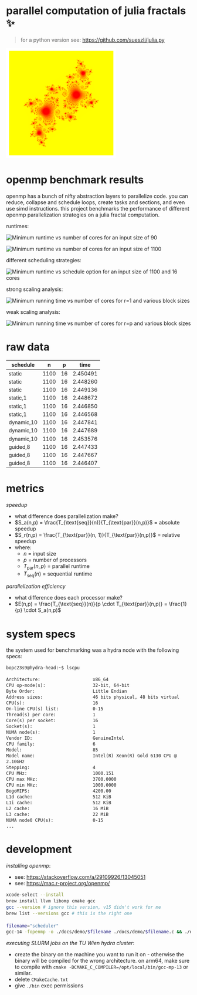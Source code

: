 # parallel computation of julia fractals ✨

> for a python version see: https://github.com/sueszli/julia.py

<img src="./julia-openmp/contrib/input1.png" width="300" height="300" />

# openmp benchmark results

openmp has a bunch of nifty abstraction layers to parallelize code. you can reduce, collapse and schedule loops, create tasks and sections, and even use simd instructions. this project benchmarks the performance of different openmp parallelization strategies on a julia fractal computation.

runtimes:

![Minimum runtime vs number of cores for an input size of
90](./docs/assets/juliap_job_90.png)

![Minimum runtime vs number of cores for an input size of
1100](./docs/assets/juliap_job_1100.png)

different scheduling strategies:

![Minimum runtime vs schedule option for an input size of 1100 and
16 cores](./docs/assets/juliap2_job.png)

strong scaling analysis:

![Minimum running time vs number of cores for r=1 and various block
sizes](./docs/assets/strong_scaling_plot.png)

weak scaling analysis:

![Minimum running time vs number of cores for r=p and various block
sizes](./docs/assets/weak_scaling_plot.png)

# raw data

| schedule   | n    | p   | time     |
| ---------- | ---- | --- | -------- |
| static     | 1100 | 16  | 2.450491 |
| static     | 1100 | 16  | 2.448260 |
| static     | 1100 | 16  | 2.449136 |
| static,1   | 1100 | 16  | 2.448672 |
| static,1   | 1100 | 16  | 2.446850 |
| static,1   | 1100 | 16  | 2.446568 |
| dynamic,10 | 1100 | 16  | 2.447841 |
| dynamic,10 | 1100 | 16  | 2.447689 |
| dynamic,10 | 1100 | 16  | 2.453576 |
| guided,8   | 1100 | 16  | 2.447433 |
| guided,8   | 1100 | 16  | 2.447667 |
| guided,8   | 1100 | 16  | 2.446407 |

# metrics

_speedup_

-   what difference does parallelization make?
-   $S_a(n,p) = \frac{T_{\text{seq}}(n)}{T_{\text{par}}(n,p)}$ = absolute speedup
-   $S_r(n,p) = \frac{T_{\text{par}}(n, 1)}{T_{\text{par}}(n,p)}$ = relative speedup
-   where:
    -   $n$ = input size
    -   $p$ = number of processors
    -   $T_{\text{par}}(n,p)$ = parallel runtime
    -   $T_{\text{seq}}(n)$ = sequential runtime

_parallelization efficiency_

-   what difference does each processor make?
-   $E(n,p) = \frac{T_{\text{seq}}(n)}{p \cdot T_{\text{par}}(n,p)} = \frac{1}{p} \cdot S_a(n,p)$

# system specs

the system used for benchmarking was a hydra node with the following specs:

```plaintext
bopc23s9@hydra-head:~$ lscpu

Architecture:                    x86_64
CPU op-mode(s):                  32-bit, 64-bit
Byte Order:                      Little Endian
Address sizes:                   46 bits physical, 48 bits virtual
CPU(s):                          16
On-line CPU(s) list:             0-15
Thread(s) per core:              1
Core(s) per socket:              16
Socket(s):                       1
NUMA node(s):                    1
Vendor ID:                       GenuineIntel
CPU family:                      6
Model:                           85
Model name:                      Intel(R) Xeon(R) Gold 6130 CPU @ 2.10GHz
Stepping:                        4
CPU MHz:                         1000.151
CPU max MHz:                     3700.0000
CPU min MHz:                     1000.0000
BogoMIPS:                        4200.00
L1d cache:                       512 KiB
L1i cache:                       512 KiB
L2 cache:                        16 MiB
L3 cache:                        22 MiB
NUMA node0 CPU(s):               0-15
...
```

# development

_installing openmp_:

-   see: https://stackoverflow.com/a/29109926/13045051
-   see: https://mac.r-project.org/openmp/

```bash
xcode-select --install
brew install llvm libomp cmake gcc
gcc --version # ignore this version, v15 didn't work for me
brew list --versions gcc # this is the right one

filename="scheduler"
gcc-14 -fopenmp -o ./docs/demo/$filename ./docs/demo/$filename.c && ./docs/demo/$filename && rm -rf ./docs/demo/$filename
```

_executing SLURM jobs on the TU Wien hydra cluster_:

-   create the binary on the machine you want to run it on - otherwise the binary will be compiled for the wrong architecture. on arm64, make sure to compile with `cmake -DCMAKE_C_COMPILER=/opt/local/bin/gcc-mp-13` or similar.
-   delete `CMakeCache.txt`
-   give `./bin` exec permissions
